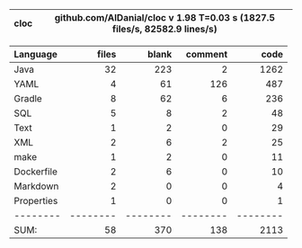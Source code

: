 cloc|github.com/AlDanial/cloc v 1.98  T=0.03 s (1827.5 files/s, 82582.9 lines/s)
--- | ---

Language|files|blank|comment|code
:-------|-------:|-------:|-------:|-------:
Java|32|223|2|1262
YAML|4|61|126|487
Gradle|8|62|6|236
SQL|5|8|2|48
Text|1|2|0|29
XML|2|6|2|25
make|1|2|0|11
Dockerfile|2|6|0|10
Markdown|2|0|0|4
Properties|1|0|0|1
--------|--------|--------|--------|--------
SUM:|58|370|138|2113
